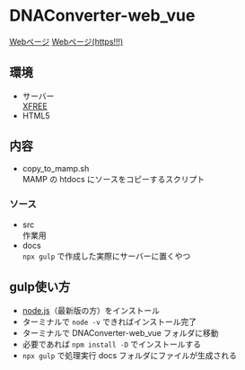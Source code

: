 # DNAConverter-web_vue
[Webページ](http://adventam10.html.xdomain.jp/dna/)
[Webページ(https!!!)](https://adventam10.github.io/DNAConverter-web_vue/)

## 環境
* サーバー  
[XFREE](https://www.xfree.ne.jp/)
*  HTML5

## 内容
* copy_to_mamp.sh  
MAMP の htdocs にソースをコピーするスクリプト

### ソース
* src  
作業用
* docs  
`npx gulp` で作成した実際にサーバーに置くやつ

## gulp使い方
* [node.js](https://nodejs.org/ja/)（最新版の方）をインストール
* ターミナルで `node -v` できればインストール完了
* ターミナルで DNAConverter-web_vue フォルダに移動
* 必要であれば `npm install -D` でインストールする
* `npx gulp` で処理実行 docs フォルダにファイルが生成される
